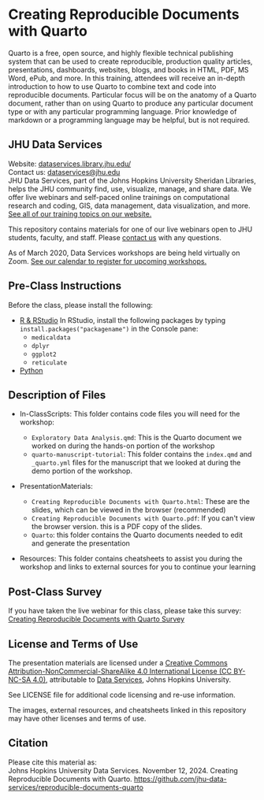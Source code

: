 # Creating Reproducible Documents with Quarto
Quarto is a free, open source, and highly flexible technical publishing system that can be used to create reproducible, production quality articles, presentations, dashboards, websites, blogs, and books in HTML, PDF, MS Word, ePub, and more. In this training, attendees will receive an in-depth introduction to how to use Quarto to combine text and code into reproducible documents. Particular focus will be on the anatomy of a Quarto document, rather than on using Quarto to produce any particular document type or with any particular programming language. Prior knowledge of markdown or a programming language may be helpful, but is not required.


## JHU Data Services   
Website: [dataservices.library.jhu.edu/](https://dataservices.library.jhu.edu/)   
Contact us: [dataservices@jhu.edu](mailto:dataservices@jhu.edu)   
JHU Data Services, part of the Johns Hopkins University Sheridan Libraries, helps the JHU community find, use, visualize, manage, and share data. We offer live webinars and self-paced online trainings on computational research and coding, GIS, data management, data visualization, and more. [See all of our training topics on our website.](https://dataservices.library.jhu.edu/training-workshops/)   

This repository contains materials for one of our live webinars open to JHU students, faculty, and staff. Please [contact us](mailto:dataservices@jhu.edu) with any questions.

As of March 2020, Data Services workshops are being held virtually on Zoom. [See our calendar to register for upcoming workshops.](https://dataservices.library.jhu.edu/training-workshops/calendar/)


## Pre-Class Instructions
Before the class, please install the following:
- [R & RStudio](https://posit.co/download/rstudio-desktop/)
	In RStudio, install the following packages by typing `install.packages("packagename")` in the Console pane:
    - `medicaldata`
    - `dplyr`
    - `ggplot2`
    - `reticulate`
- [Python](https://www.python.org/downloads/) 



## Description of Files
- In-ClassScripts: This folder contains code files you will need for the workshop:
    - `Exploratory Data Analysis.qmd`: This is the Quarto document we worked on during the hands-on portion of the workshop 
    - `quarto-manuscript-tutorial`: This folder contains the `index.qmd` and `_quarto.yml` files for the manuscript that we looked at during the demo portion of the workshop.
- PresentationMaterials:
    - `Creating Reproducible Documents with Quarto.html`: These are the slides, which can be viewed in the browser (recommended)
    - `Creating Reproducible Documents with Quarto.pdf`: If you can't view the browser version. this is a PDF copy of the slides.
    - `Quarto`: this folder contains the Quarto documents needed to edit and generate the presentation

- Resources: This folder contains cheatsheets to assist you during the workshop and links to external sources for you to continue your learning


## Post-Class Survey
If you have taken the live webinar for this class, please take this survey: [Creating Reproducible Documents with Quarto Survey](bit.ly/quarto-survey)


## License and Terms of Use
The presentation materials are licensed under a [Creative Commons Attribution-NonCommercial-ShareAlike 4.0 International License (CC BY-NC-SA 4.0)](https://creativecommons.org/licenses/by-nc-sa/4.0/), attributable to [Data Services](https://dataservices.library.jhu.edu/), Johns Hopkins University. 

See LICENSE file for additional code licensing and re-use information.   

The images, external resources, and cheatsheets linked in this repository may have other licenses and terms of use.


## Citation
Please cite this material as:    
Johns Hopkins University Data Services. November 12, 2024. Creating Reproducible Documents with Quarto. https://github.com/jhu-data-services/reproducible-documents-quarto 
